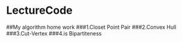 # LectureCode
##My algorithm home work
###1.Closet Point Pair
###2.Convex Hull
###3.Cut-Vertex
###4.is Bipartiteness
